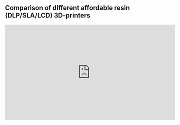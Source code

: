 ## Comparison of different affordable resin (DLP/SLA/LCD) 3D-printers 
<iframe width="560" height="315" src="https://github.com/Photonsters/anycubic-photon-docs/blob/dev/Comparison/Comparison.html" frameborder="0" allowfullscreen> </iframe>

